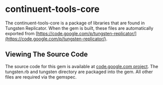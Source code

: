 continuent-tools-core
=====================

The continuent-tools-core is a package of libraries that are found in Tungsten Replicator. When the gem is built, these files are automatically exported from [https://code.google.com/p/tungsten-replicator/](https://code.google.com/p/tungsten-replicator/).

Viewing The Source Code
---

The source code for this gem is available at [code.google.com project](https://code.google.com/p/tungsten-replicator/source/browse/#svn%2Ftrunk%2Fbuilder%2Fextra%2Fcluster-home%2Flib%2Fruby%253Fstate%253Dclosed). The tungsten.rb and tungsten directory are packaged into the gem. All other files are required via the gemspec.